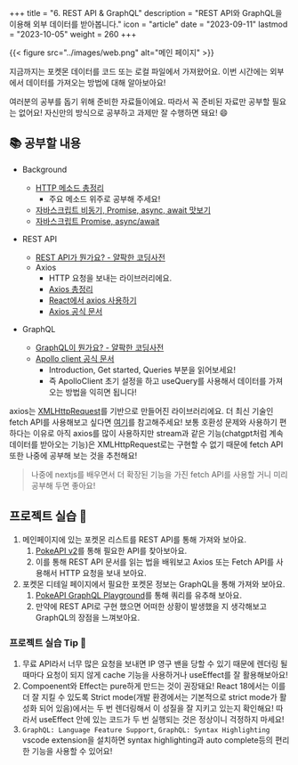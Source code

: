 +++
title = "6. REST API & GraphQL"
description = "REST API와 GraphQL을 이용해 외부 데이터를 받아봅니다."
icon = "article"
date = "2023-09-11"
lastmod = "2023-10-05"
weight = 260
+++

{{< figure src="../images/web.png" alt="메인 페이지" >}}

지금까지는 포켓몬 데이터를 코드 또는 로컬 파일에서 가져왔어요. 이번 시간에는 외부에서 데이터를 가져오는 방법에 대해 알아보아요!

여러분의 공부를 돕기 위해 준비한 자료들이에요. 따라서 꼭 준비된 자료만 공부할 필요는 없어요! 자신만의 방식으로 공부하고 과제만 잘 수행하면 돼요! 😄

## 📚 공부할 내용

- Background
  - [HTTP 메소드 총정리](https://inpa.tistory.com/entry/WEB-%F0%9F%8C%90-HTTP-%EB%A9%94%EC%84%9C%EB%93%9C-%EC%A2%85%EB%A5%98-%ED%86%B5%EC%8B%A0-%EA%B3%BC%EC%A0%95-%F0%9F%92%AF-%EC%B4%9D%EC%A0%95%EB%A6%AC)
    - 주요 메소드 위주로 공부해 주세요!
  - [자바스크립트 비동기, Promise, async, await 맛보기](https://springfall.cc/article/2022-11/easy-promise-async-await)
  - [자바스크립트 Promise, async/await](https://javascript.info/async)
  
    
- REST API
  - [REST API가 뭔가요? - 얄팍한 코딩사전](https://www.youtube.com/watch?v=iOueE9AXDQQ&ab_channel=%EC%96%84%ED%8C%8D%ED%95%9C%EC%BD%94%EB%94%A9%EC%82%AC%EC%A0%84)
  - Axios
    - HTTP 요청을 보내는 라이브러리에요.
    - [Axios 총정리](https://inpa.tistory.com/entry/AXIOS-%F0%9F%93%9A-%EC%84%A4%EC%B9%98-%EC%82%AC%EC%9A%A9)
    - [React에서 axios 사용하기](https://www.youtube.com/watch?v=9-OrcyggmKQ&ab_channel=%EC%BD%94%EC%A7%80%EC%BD%94%EB%8D%94KossieCoder)
    - [Axios 공식 문서](https://axios-http.com/kr/docs/intro)
- GraphQL
  - [GraphQL이 뭔가요? - 얄팍한 코딩사전](https://www.youtube.com/watch?v=EkWI6Ru8lFQ&ab_channel=%EC%96%84%ED%8C%8D%ED%95%9C%EC%BD%94%EB%94%A9%EC%82%AC%EC%A0%84)
  - [Apollo client 공식 문서](https://www.apollographql.com/docs/react/)
    - Introduction, Get started, Queries 부분을 읽어보세요!
    - 즉 ApolloClient 초기 설정을 하고 useQuery를 사용해서 데이터를 가져오는 방법을 익히면 됩니다!

axios는 [XMLHttpRequest](https://ko.javascript.info/xmlhttprequest)를 기반으로 만들어진 라이브러리에요. 더 최신 기술인 fetch API를 사용해보고 싶다면 [여기](https://ko.javascript.info/fetch)를 참고해주세요! 보통 호환성 문제와 사용하기 편하다는 이유로 아직 axios를 많이 사용하지만 stream과 같은 기능(chatgpt처럼 계속 데이터를 받아오는 기능)은 XMLHttpRequest로는 구현할 수 없기 때문에 fetch API 또한 나중에 공부해 보는 것을 추천해요!

> 나중에 nextjs를 배우면서 더 확장된 기능을 가진 fetch API를 사용할 거니 미리 공부해 두면 좋아요!

## 프로젝트 실습 🎈

1. 메인페이지에 있는 포켓몬 리스트를 REST API를 통해 가져와 보아요.
   1. [PokeAPI v2](https://pokeapi.co/docs/v2)를 통해 필요한 API를 찾아보아요.
   2. 이를 통해 REST API 문서를 읽는 법을 배워보고 Axios 또는 Fetch API를 사용해서 HTTP 요청을 보내 보아요.
2. 포켓몬 디테일 페이지에서 필요한 포켓몬 정보는 GraphQL을 통해 가져와 보아요.
   1. [PokeAPI GraphQL Playground](https://beta.pokeapi.co/graphql/console)를 통해 쿼리를 유추해 보아요.
   2. 만약에 REST API로 구현 했으면 어떠한 상황이 발생했을 지 생각해보고 GraphQL의 장점을 느껴보아요.

### 프로젝트 실습 Tip 📌

1. 무료 API라서 너무 많은 요청을 보내면 IP 영구 밴을 당할 수 있기 때문에 렌더링 될 때마다 요청이 되지 않게 cache 기능을 사용하거나 useEffect를 잘 활용해보아요!
2. Compoenent와 Effect는 pure하게 만드는 것이 권장돼요! React 18에서는 이를 더 잘 지킬 수 있도록 Strict mode(개발 환경에서는 기본적으로 strict mode가 활성화 되어 있음)에서는 두 번 렌더링해서 이 성질을 잘 지키고 있는지 확인해요! 따라서 useEffect 안에 있는 코드가 두 번 실행되는 것은 정상이니 걱정하지 마세요!
3. `GraphQL: Language Feature Support`, `GraphQL: Syntax Highlighting` vscode extension을 설치하면 syntax highlighting과 auto complete등의 편리한 기능을 사용할 수 있어요!
